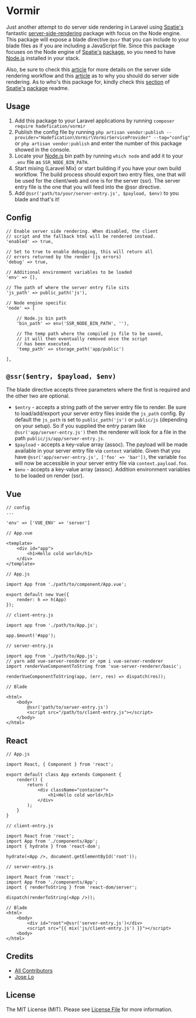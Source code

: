 # Vormir

Just another attempt to do server side rendering in Laravel using [Spatie's](https://github.com/spatie) fantastic [server-side-rendering](https://github.com/spatie/server-side-rendering) package with focus on the Node engine. This package will expose a blade directive `@ssr` that you can include to your blade files as if you are including a JavaScript file. Since this package focuses on the Node engine of [Spatie's](https://github.com/spatie) [package](https://github.com/spatie/server-side-rendering), so you need to have [Node.js](https://nodejs.org/) installed in your stack.

Also, be sure to check this [article](https://vuejsdevelopers.com/2017/11/06/vue-js-laravel-server-side-rendering/) for more details on the server side rendering workflow and this [article](https://medium.com/walmartlabs/the-benefits-of-server-side-rendering-over-client-side-rendering-5d07ff2cefe8) as to why you should do server side rendering. As to who's this package for, kindly check this [section](https://github.com/spatie/server-side-rendering#whos-this-package-for) of [Spatie's](https://github.com/spatie) [package](https://github.com/spatie/server-side-rendering) readme.

## Usage
1. Add this package to your Laravel applications by running `composer require hadefication/vormir`
2. Publish the config file by running `php artisan vendor:publish --provider="Hadefication\Vormir\VormirServiceProvider" --tag="config"` or `php artisan vendor:publish` and enter the number of this package showed in the console.
3. Locate your [Node.js](https://nodejs.org/) bin path by running `which node` and add it to your `.env` file as `SSR_NODE_BIN_PATH`.
4. Start mixing (Laravel Mix) or start building if you have your own build workflow. The build process should export two entry files, one that will be used for the client/web and one is for the server (ssr). The server entry file is the one that you will feed into the @ssr directive.
5. Add `@ssr('path/to/your/server-entry.js', $payload, $env)` to you blade and that's it!

## Config
```
// Enable server side rendering. When disabled, the client 
// script and the fallback html will be rendered instead.
'enabled' => true,

// Set to true to enable debugging, this will return all
// errors returned by the render (js errors)
'debug' => true,

// Additional environment variables to be loaded
'env' => [],

// The path of where the server entry file sits
'js_path' => public_path('js'),

// Node engine specific
'node' => [

    // Node.js bin path
    'bin_path' => env('SSR_NODE_BIN_PATH', ''),

    // The temp path where the compiled js file to be saved,
    // it will then eventually removed once the script
    // has been executed.
    'temp_path' => storage_path('app/public')

],
```

## `@ssr($entry, $payload, $env)`
The blade directive accepts three parameters where the first is required and the other two are optional.
- `$entry` - accepts a string path of the server entry file to render. Be sure to load/add/export your server entry files inside the `js_path` config. By default the `js_path` is set to `public_path('js')` or `public/js` (depending on your setup). So if you supplied the entry param like `@ssr('app/server-entry.js')` then the renderer will look for a file in the path `public/js/app/server-entry.js`.
- `$payload` - accepts a key-value array (assoc). The payload will be made available in your server entry file via `context` variable. Given that you have `@ssr('app/server-entry.js', ['foo' => 'bar'])`, the variable `foo` will now be accessible in your server entry file via `context.payload.foo`.
- `$env` - accepts a key-value array (assoc). Addition environment variables to be loaded on render (ssr).

## Vue
```
// config
...

'env' => ['VUE_ENV' => 'server']
```

```
// App.vue

<template>
    <div id="app">
        <h1>Hello cold world</h1>
    </div>
</template>
```

```
// App.js

import App from './path/to/component/App.vue';

export default new Vue({
    render: h => h(App)
});
```

```
// client-entry.js

import app from './path/to/App.js';

app.$mount('#app');
```

```
// server-entry.js

import app from './path/to/App.js';
// yarn add vue-server-renderer or npm i vue-server-renderer
import renderVueComponentToString from 'vue-server-renderer/basic';

renderVueComponentToString(app, (err, res) => dispatch(res));
```

```
// Blade

<html>
    <body>
        @ssr('path/to/server-entry.js')
        <script src="/path/to/client-entry.js"></script>
    </body>
</html>
```

## React
```
// App.js

import React, { Component } from 'react';

export default class App extends Component {
    render() {
        return (
            <div className="container">
                <h1>Hello cold world</h1>
            </div>
        );
    }
}
```

```
// client-entry.js

import React from 'react';
import App from './components/App';
import { hydrate } from 'react-dom';

hydrate(<App />, document.getElementById('root'));
```

```
// server-entry.js

import React from 'react';
import App from './components/App';
import { renderToString } from 'react-dom/server';

dispatch(renderToString(<App />));
```

```
// Blade
<html>
    <body>
        <div id="root">@ssr('server-entry.js')</div>
        <script src="{{ mix('js/client-entry.js') }}"></script>
    <body>
</html>
```

## Credits
- [All Contributors](https://github.com/hadefication/vormir/contributors)
- [Jose Lo](https://github.com/jdltechworks)

## License
The MIT License (MIT). Please see [License File](https://github.com/hadefication/vormir/blob/master/LICENSE) for more information.
